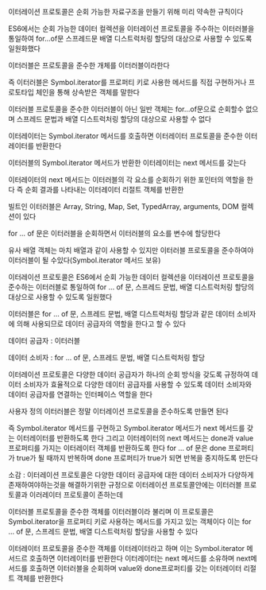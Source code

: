 이터레이션 프로토콜은 순회 가능한 자료구조을 만들기 위해 미리 약속한 규칙이다

ES6에서는 순회 가능한 데이터 컬렉션을 이터레이션 프로토콜을 주수하는 이터러블을 통일하여 for…of문 스프레드문 배열 디스트럭처링 할당의 대상으로 사용할 수 있도록 일원화했다

이터러블은 프로토콜을 준수한 개체를 이터러블이라한다

즉 이터러블은 Symbol.iterator를 프로퍼티 키로 사용한 메서드를 직접 구현하거나 프로토타입 체인을 통해 상속받은 객체를 말한다

이터러블 프로토콜을 준수한 이터러블이 아닌 일반 객체는 for…of문으로 순회할수 없으며  스프레드 문법과 배열 디스트럭처링 할당의 대상으로 사용할 수 없다

이터레이터는 Symbol.iterator 메서드를 호출하면 이터레이터 프로토콜을 준수한 이터레이터를 반환한다

이터러블의 Symbol.iterator 메서드가 반환한 이터레이터는 next 메서드를 갖는다

이터레이터의 next 메서드는 이터러블의 각 요소를 순회하기 위한 포인터의 역할을 한다 즉 순회 결과를 나타내는 이터레이터 리절트 객체를 반환한

빌트인 이터러블은 Array, String, Map, Set, TypedArray, arguments, DOM 컬렉션이 있다

for … of 문은 이터러블을 순회하면서 이터러블의 요소를 변수에 할당한다

유사 배열 객체는 마치 배열과 같이 사용할 수 있지만 이터러블 프로토콜을 준수하여야 이터러블이 될 수있다(Symbol.iterator 메서드 보유)

이터레이션 프로토콜은 ES6에서 순회 가능한 데이터 컬렉션을 이터레이션 프로토콜을 준수하는 이터러블로 통일하여 for … of 문, 스프레드 문법, 배열 디스트럭처링 할당의 대상으로 사용할 수 있도록 일원했다

이터러블은 for … of 문, 스프레드 문법, 배열 디스트럭처링 할당과 같은 데이터 소비자에 의해 사용되므로 데이터 공급자의 역할을 한다고 할 수 있다

데이터 공급자 : 이터러블

데이터 소비자 :  for … of 문, 스프레드 문법, 배열 디스트럭처링 할당

이터레이션 프로토콜은 다양한 데이터 공급자가 하나의 순회 방식을 갖도록 규정하여 데이터 소비자가 효율적으로 다양한 데이터 공급자를 사용할 수 있도록 데이터 소비자와 데이터 공급자를 연결하는 인터페이스 역할을 한다

사용자 정의 이터러블은 정말 이터레이션 프로토콜을 준수하도록 만들면 된다

즉 Symbol.iterator 메서드를 구현하고 Symbol.iterator 메서드가 next 메서드를 갖는 이터레이터를 반환하도록 한다 그리고 이터레이터의 next 메서드는 done과 value 프로퍼티를 가지는 이터레이터 객체를 반환하도록 한다 for … of 문은 done 프로퍼티가 true가 될 때까지 반복하며 done 프로퍼티가 true가 되면 반복을 중지하도록 만든다

소감 : 이터레이션 프로토콜은 다양한 데이터 공급자에 대한 데이터 소비자가 다양하게 존재하여야하는것을 해결하기위한 규정으로 
이터레이션 프로토콜안에는 이터러블 프로토콜과 이러레이터 프로토콜이 존하는데 

이터러블 프로토콜을 준수한 객체를 이터러블이라 불리며
이 프로토콜은 Symbol.iterator을 프로퍼티 키로 사용하는 메서드를 가지고 있는 객체이다 
이는 for … of 문, 스프레드 문법, 배열 디스트럭처링 할당을 사용할 수 있다

이터레이터 프로토콜을 준수한 객체를 이터레이터라고 하며 
이는 Symbol.iterator 메서드르 호출하면 이터레이터를 반환한다 
이터레이터는 next 메서드를 소유하며 next메서드를 호출하면 이터러블을 순회하며 value와 done프로퍼티를 갖는 이터레이터 리절트 객체를 반환한다